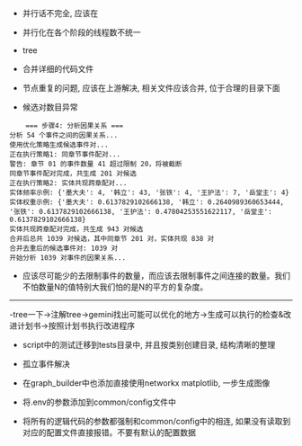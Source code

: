 - 并行话不完全, 应该在
- 并行化在各个阶段的线程数不统一
- tree
- 合并详细的代码文件

- 节点重复的问题, 应该在上游解决, 相关文件应该合并, 位于合理的目录下面
- 候选对数目异常
```
    === 步骤4: 分析因果关系 ===
分析 54 个事件之间的因果关系...
使用优化策略生成候选事件对...
正在执行策略1: 同章节事件配对...
警告: 章节 01 的事件数量 41 超过限制 20，将被截断
同章节事件配对完成，共生成 201 对候选
正在执行策略2: 实体共现跨章配对...
实体频率示例: {'墨大夫': 4, '韩立': 43, '张铁': 4, '王护法': 7, '岳堂主': 4}
实体权重示例: {'墨大夫': 0.6137829102666138, '韩立': 0.2640989360653444, '张铁': 0.6137829102666138, '王护法': 0.47804253551622117, '岳堂主': 0.6137829102666138}
实体共现跨章配对完成，共生成 943 对候选
合并后总共 1039 对候选，其中同章节 201 对，实体共现 838 对
合并去重后的候选事件对: 1039 对
开始分析 1039 对事件的因果关系...
```


- 应该尽可能少的去限制事件的数量，而应该去限制事件之间连接的数量。我们不怕数量N的值特别大我们怕的是N的平方的复杂度。

----
-tree一下->注解tree->gemini找出可能可以优化的地方->生成可以执行的检查&改进计划书->按照计划书执行改进程序

- script中的测试迁移到tests目录中, 并且按类别创建目录, 结构清晰的整理

- 孤立事件解决

- 在graph_builder中也添加直接使用networkx matplotlib, 一步生成图像

- 将.env的参数添加到common/config文件中

- 将所有的逻辑代码的参数都强制和common/config中的相连, 如果没有读取到对应的配置文件直接报错。不要有默认的配置数据


